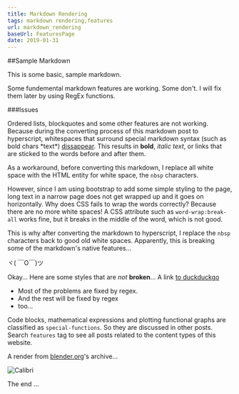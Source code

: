 ```yaml
---
title: Markdown Rendering
tags: markdown rendering,features
url: markdown_rendering
baseUrl: FeaturesPage
date: 2019-01-31
---
```

##Sample Markdown

This is some basic, sample markdown.

Some fundemental markdown features are working. Some don't. I will fix them later by using RegEx functions.

###Issues

Ordered lists, blockquotes and some other features are not working. Because during the converting process of this markdown post to hyperscript, whitespaces that surround special markdown syntax (such as bold chars \*text\*) [dissappear](https://stackoverflow.com/questions/15721373/how-do-i-ensure-that-whitespace-is-preserved-in-markdown). This results in **bold**, _italic text_, or links that are sticked to the words before and after them. 

As a workaround, before converting this markdown, I replace all white space with the HTML entity for white space, the `nbsp` characters. 

However, since I am using bootstrap to add some simple styling to the page, long text in a narrow page does not get wrapped up and it goes on horizontally. Why does CSS fails to wrap the words correctly? Because there are no more white spaces! A CSS attribute such as `word-wrap:break-all` works fine, but it breaks in the middle of the word, which is not good.

This is why after converting the markdown to hyperscript, I replace the `nbsp ` characters back to good old white spaces. Apparently, this is breaking some of the markdown's native features... 

ヾ( ￣O￣)ツ

Okay... Here are some styles that are _not_ **broken**... A link [to duckduckgo](https://duckduckgo.com)

* Most of the problems are fixed by regex.
* And the rest will be fixed by regex
* too...


Code blocks, mathematical expressions and plotting functional graphs are classified as `special-functions`. So they are discussed in other posts. Search `features` tag to see all posts related to the content types of this website.

A render from [blender.org](https://archive.blender.org)'s archive...

![Calibri](https://archive.blender.org/typo3temp/pics/bee472a01f.jpg)

The end ...
